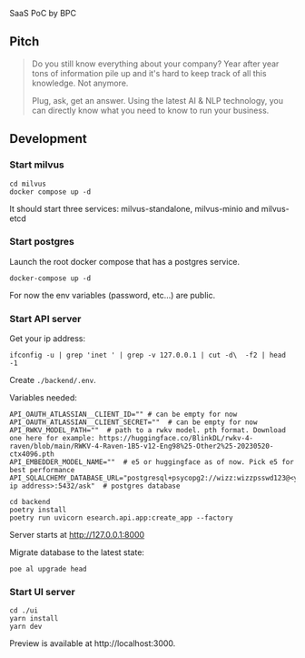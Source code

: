 SaaS PoC by BPC

## Pitch

> Do you still know everything about your company?
> Year after year tons of information pile up and it's hard to keep track of all this knowledge.
> Not anymore.
>
> Plug, ask, get an answer.
> Using the latest AI & NLP technology, you can directly know what you need to know to run your business.

## Development

### Start milvus

```
cd milvus
docker compose up -d
```

It should start three services: milvus-standalone, milvus-minio and milvus-etcd

### Start postgres

Launch the root docker compose that has a postgres service.

```
docker-compose up -d
```

For now the env variables (password, etc...) are public.

### Start API server

Get your ip address:

```
ifconfig -u | grep 'inet ' | grep -v 127.0.0.1 | cut -d\  -f2 | head -1
```

Create `./backend/.env`.

Variables needed:

```
API_OAUTH_ATLASSIAN__CLIENT_ID="" # can be empty for now
API_OAUTH_ATLASSIAN__CLIENT_SECRET=""  # can be empty for now
API_RWKV_MODEL_PATH=""  # path to a rwkv model. pth format. Download one here for example: https://huggingface.co/BlinkDL/rwkv-4-raven/blob/main/RWKV-4-Raven-1B5-v12-Eng98%25-Other2%25-20230520-ctx4096.pth
API_EMBEDDER_MODEL_NAME=""  # e5 or huggingface as of now. Pick e5 for best performance
API_SQLALCHEMY_DATABASE_URL="postgresql+psycopg2://wizz:wizzpsswd123@<your ip address>:5432/ask"  # postgres database
```

```console
cd backend
poetry install
poetry run uvicorn esearch.api.app:create_app --factory
```

Server starts at http://127.0.0.1:8000

Migrate database to the latest state:

```
poe al upgrade head
```

### Start UI server

```console
cd ./ui
yarn install
yarn dev
```

Preview is available at http://localhost:3000.
